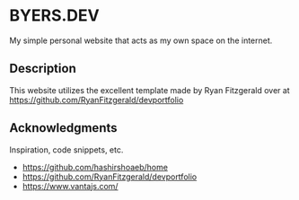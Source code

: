 # BYERS.DEV

My simple personal website that acts as my own space on the internet.

## Description

This website utilizes the excellent template made by Ryan Fitzgerald over at https://github.com/RyanFitzgerald/devportfolio


## Acknowledgments

Inspiration, code snippets, etc.
* https://github.com/hashirshoaeb/home
* https://github.com/RyanFitzgerald/devportfolio
* https://www.vantajs.com/
